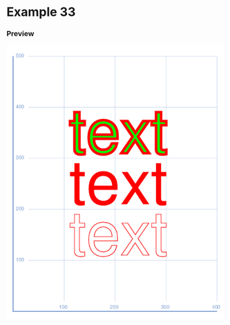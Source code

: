 # Example 33

### Preview
![Example 33](https://github.com/IvanSostarko/postscript-examples/blob/master/Example33/Example33.jpg)
